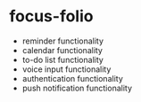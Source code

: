 # focus-folio


- reminder functionality
- calendar functionality
- to-do list functionality
- voice input functionality
- authentication functionality
- push notification functionality
